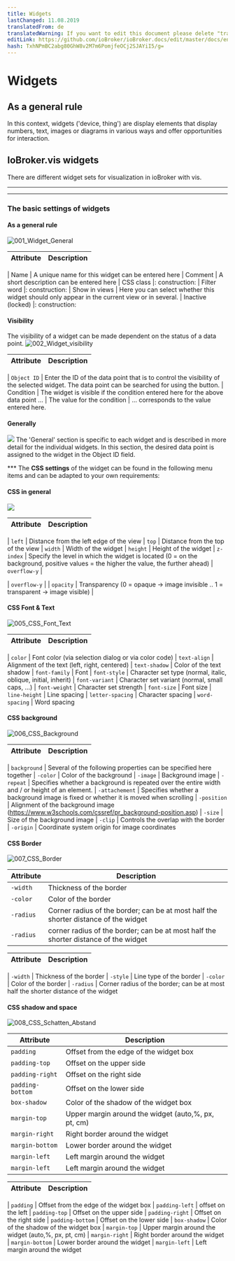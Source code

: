 ```yaml
---
title: Widgets
lastChanged: 11.08.2019
translatedFrom: de
translatedWarning: If you want to edit this document please delete "translatedFrom" field, elsewise this document will be translated automatically again
editLink: https://github.com/ioBroker/ioBroker.docs/edit/master/docs/en/viz/widgets.md
hash: TxhNPmBC2abg80GhW8v2M7m6PomjfeOCj2SJAYiI5/g=
---
```

# Widgets
## As a general rule
In this context, widgets ('device, thing') are display elements that display numbers, text, images or diagrams in various ways and offer opportunities for interaction.

## IoBroker.vis widgets
There are different widget sets for visualization in ioBroker with vis.

-------------------------------------------------------------------------------
-------------------------------------------------------------------------------

### The basic settings of widgets
#### As a general rule
![001_Widget_General](../../de/viz/media/vis_widgets_001_Widget_Generell.jpg)

| Attribute | Description |
|-----|----|

| Name | A unique name for this widget can be entered here | Comment | A short description can be entered here | CSS class |: construction: | Filter word |: construction: | Show in views | Here you can select whether this widget should only appear in the current view or in several.
| Inactive (locked) |: construction:

#### **Visibility**
The visibility of a widget can be made dependent on the status of a data point.
![002_Widget_visibility](../../de/viz/media/vis_widgets-2_002_Widget_Sichtbarkeit.jpg)

| Attribute | Description |
|----|----|

| `Object ID` | Enter the ID of the data point that is to control the visibility of the selected widget. The data point can be searched for using the button.
| Condition | The widget is visible if the condition entered here for the above data point ...
| The value for the condition | ... corresponds to the value entered here.

#### **Generally**
![](../../de/viz/media/vis_widgets_003_Widget_Allgemein.jpg) The 'General' section is specific to each widget and is described in more detail for the individual widgets.
In this section, the desired data point is assigned to the widget in the Object ID field.

*** The **CSS settings** of the widget can be found in the following menu items and can be adapted to your own requirements:

#### **CSS in general**
![](../../de/viz/media/vis_widgets_004_CSS_allgemein.jpg)

| Attribute | Description |
|-----|----|

| `left` | Distance from the left edge of the view | `top` | Distance from the top of the view | `width` | Width of the widget | `height` | Height of the widget | `z-index` | Specify the level in which the widget is located (0 = on the background, positive values = the higher the value, the further ahead) | `overflow-y` |

| `overflow-y` |
| `opacity` | Transparency (0 = opaque -> image invisible .. 1 = transparent -> image visible) |

#### CSS Font & Text
![005_CSS_Font_Text](../../de/viz/media/vis_widgets_005_CSS_Font_Text.jpg)

| Attribute | Description |
|-----|----|

| `color` | Font color (via selection dialog or via color code) | `text-align` | Alignment of the text (left, right, centered) | `text-shadow` | Color of the text shadow | `font-family` | Font | `font-style` | Character set type (normal, italic, oblique, initial, inherit) | `font-variant` | Character set variant (normal, small caps, ...) | `font-weight` | Character set strength | `font-size` | Font size | `line-height` | Line spacing | `letter-spacing` | Character spacing | `word-spacing` | Word spacing

#### **CSS background**
![006_CSS_Background](../../de/viz/media/vis_widgets_006_CSS_Hintergrund.jpg)

| Attribute | Description |
|-----|-----|

| `background` | Several of the following properties can be specified here together | `-color` | Color of the background | `-image` | Background image | `-repeat` | Specifies whether a background is repeated over the entire width and / or height of an element.
| `-attachement` | Specifies whether a background image is fixed or whether it is moved when scrolling | `-position` | Alignment of the background image (https://www.w3schools.com/cssref/pr_background-position.asp) | `-size` | Size of the background image | `-clip` | Controls the overlap with the border | `-origin` | Coordinate system origin for image coordinates

#### **CSS Border**
![007_CSS_Border](../../de/viz/media/vis_widgets_007_CSS_Border.jpg)

| Attribute | Description |
|----|----|
| `-width` | Thickness of the border | |
| `-color` | Color of the border |
| `-radius` | Corner radius of the border; can be at most half the shorter distance of the widget |
| `-radius` | corner radius of the border; can be at most half the shorter distance of the widget |

| Attribute | Description |
|-----|----|

| `-width` | Thickness of the border | `-style` | Line type of the border | `-color` | Color of the border | `-radius` | Corner radius of the border; can be at most half the shorter distance of the widget

#### CSS shadow and space
![008_CSS_Schatten_Abstand](../../de/viz/media/vis_widgets_008_CSS_Schatten_Abstand.jpg)

| Attribute | Description |
|----|----|
| `padding` | Offset from the edge of the widget box |
| `padding-top` | Offset on the upper side |
| `padding-right` | Offset on the right side |
| `padding-bottom` | Offset on the lower side |
| `box-shadow` | Color of the shadow of the widget box |
| `margin-top` | Upper margin around the widget (auto,%, px, pt, cm) |
| `margin-right` | Right border around the widget |
| `margin-bottom` | Lower border around the widget |
| `margin-left` | Left margin around the widget |
| `margin-left` | Left margin around the widget |

| Attribute | Description |
|-----|----|

| `padding` | Offset from the edge of the widget box | `padding-left` | offset on the left | `padding-top` | Offset on the upper side | `padding-right` | Offset on the right side | `padding-bottom` | Offset on the lower side | `box-shadow` | Color of the shadow of the widget box | `margin-top` | Upper margin around the widget (auto,%, px, pt, cm) | `margin-right` | Right border around the widget | `margin-bottom` | Lower border around the widget | `margin-left` | Left margin around the widget